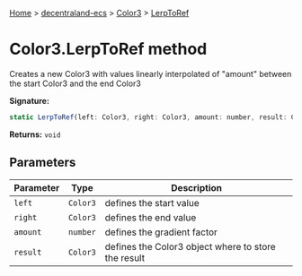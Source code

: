 [Home](./index) &gt; [decentraland-ecs](./decentraland-ecs.md) &gt; [Color3](./decentraland-ecs.color3.md) &gt; [LerpToRef](./decentraland-ecs.color3.lerptoref.md)

# Color3.LerpToRef method

Creates a new Color3 with values linearly interpolated of "amount" between the start Color3 and the end Color3

**Signature:**
```javascript
static LerpToRef(left: Color3, right: Color3, amount: number, result: Color3): void;
```
**Returns:** `void`

## Parameters

|  Parameter | Type | Description |
|  --- | --- | --- |
|  `left` | `Color3` | defines the start value |
|  `right` | `Color3` | defines the end value |
|  `amount` | `number` | defines the gradient factor |
|  `result` | `Color3` | defines the Color3 object where to store the result |

